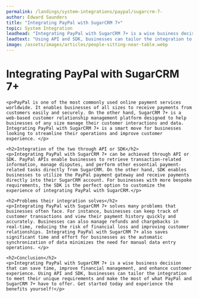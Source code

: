 ```yaml
---
permalink: /landings/system-integrations/paypal/sugarcrm-7-
author: Edward Saunders
title: "Integrating PayPal with SugarCRM 7+"
topic: System Integration
leadhead: "Integrating PayPal with SugarCRM 7+ is a wise business decision that can save time, improve financial management, and enhance customer experience"
leadtext: "Using API and SDK, businesses can tailor the integration to meet their unique requirements and make the most of what PayPal and SugarCRM 7+ have to offer. Get started today and experience the benefits yourself!"
image: /assets/images/articles/people-sitting-near-table.webp
---
```

<div class="arttext">	<h1>Integrating PayPal with SugarCRM 7+</h1>
	
	<p>PayPal is one of the most commonly used online payment services worldwide. It enables businesses of all sizes to receive payments from customers easily and securely. On the other hand, SugarCRM 7+ is a web-based customer relationship management platform designed to help businesses of any size manage their customer interactions and data. Integrating PayPal with SugarCRM 7+ is a smart move for businesses looking to streamline their operations and improve customer experience. </p>
	
	<h2>Integration of the two through API or SDK</h2>
	<p>Integrating PayPal with SugarCRM 7+ can be achieved through API or SDK. PayPal APIs enable businesses to retrieve transaction-related information, manage disputes, and perform other essential payment-related tasks directly from SugarCRM. On the other hand, SDK enables businesses to utilize the PayPal payment gateway and receive payments directly into their SugarCRM account. For businesses with more bespoke requirements, the SDK is the perfect option to customize the experience of integrating PayPal with SugarCRM.</p>
	
	<h2>Problems their integration solves</h2>
	<p>Integrating PayPal with SugarCRM 7+ solves many problems that businesses often face. For instance, businesses can keep track of customer transactions and view their payment history quickly and accurately. Businesses can also manage refunds and chargebacks in real-time, reducing the risk of financial loss and improving customer relationships. Integrating PayPal with SugarCRM 7+ also saves significant time and effort for businesses as the automatic synchronization of data minimizes the need for manual data entry operations. </p>
	
	<h2>Conclusion</h2>
	<p>Integrating PayPal with SugarCRM 7+ is a wise business decision that can save time, improve financial management, and enhance customer experience. Using API and SDK, businesses can tailor the integration to meet their unique requirements and make the most of what PayPal and SugarCRM 7+ have to offer. Get started today and experience the benefits yourself!</p>
</div>